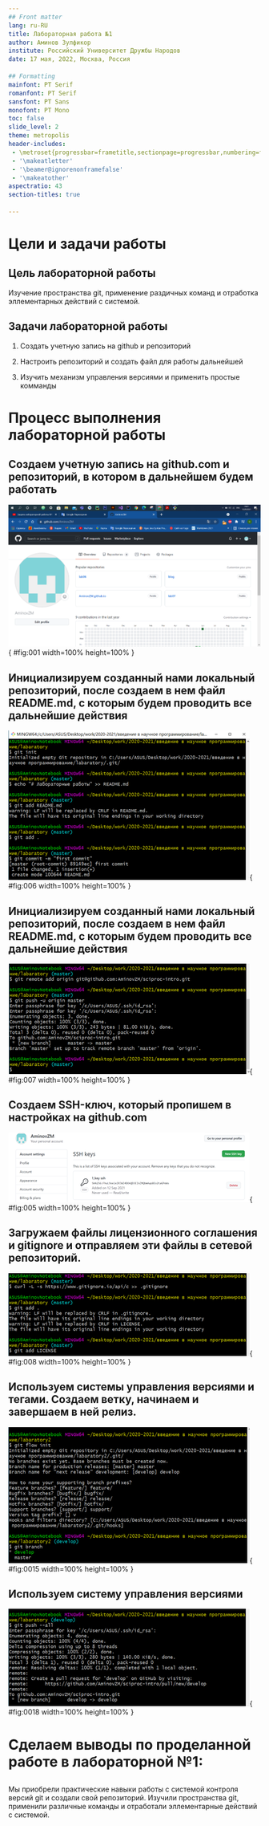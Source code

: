 ```yaml
---
## Front matter
lang: ru-RU
title: Лабораторная работа №1
author: Аминов Зулфикор
institute: Российский Университет Дружбы Народов
date: 17 мая, 2022, Москва, Россия

## Formatting
mainfont: PT Serif
romanfont: PT Serif
sansfont: PT Sans
monofont: PT Mono
toc: false
slide_level: 2
theme: metropolis
header-includes: 
 - \metroset{progressbar=frametitle,sectionpage=progressbar,numbering=fraction}
 - '\makeatletter'
 - '\beamer@ignorenonframefalse'
 - '\makeatother'
aspectratio: 43
section-titles: true

---
```


# Цели и задачи работы

## Цель лабораторной работы

Изучение пространства git, применение раздичных команд и отработка эллементарных действий с системой.

## Задачи лабораторной работы

1. Создать учетную запись на github и репозиторий

2. Настроить репозиторий и создать файл для работы дальнейшей

3. Изучить механизм управления версиями и применить простые комманды

# Процесс выполнения лабораторной работы

## Создаем учетную запись на github.com и репозиторий, в котором в дальнейшем будем работать

![Создание учетного записа](image/1.png){ #fig:001 width=100% height=100% }

## Инициализируем созданный нами локальный репозиторий, после создаем в нем файл README.md, с которым будем проводить все дальнейшие действия

![Инициализирование системы git](image/6.png){ #fig:006 width=100% height=100% }

## Инициализируем созданный нами локальный репозиторий, после создаем в нем файл README.md, с которым будем проводить все дальнейшие действия

![Инициализирование системы git](image/7.png){ #fig:007 width=100% height=100% }

## Создаем SSH-ключ, который пропишем в настройках на github.com

![Добавление SSH ключ](image/5.png){ #fig:005 width=100% height=100% }

## Загружаем файлы лицензионного соглашения и gitignore и отправляем эти файлы в сетевой репозиторий.

![Добавление шаблон игнорируемых файлов](image/8.png){ #fig:008 width=100% height=100% }

## Используем системы управления версиями и тегами. Создаем ветку, начинаем и завершаем в ней релиз.

![Инициализирование git-flow и проверка, что мы на ветке develop](image/15.png){ #fig:0015 width=100% height=100% }

## Используем систему управления версиями

![Отправим данные на github](image/18.png){ #fig:0018 width=100% height=100% }

# Сделаем выводы по проделанной работе в лабораторной №1:

##

Мы приобрели практические навыки работы с системой контроля версий git и создали свой репозиторий. Изучили пространства git, применили различные команды и отработали эллементарные действий с системой.
